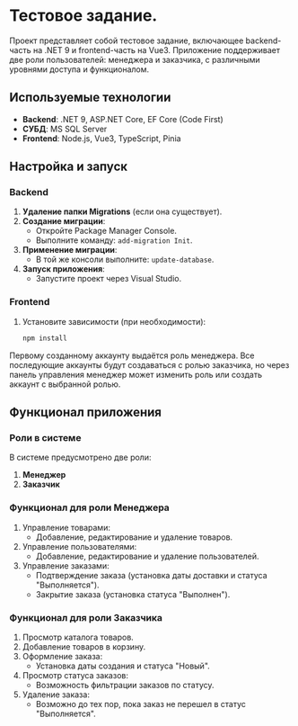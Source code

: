 # Тестовое задание.

Проект представляет собой тестовое задание, включающее backend-часть на .NET 9 и frontend-часть на Vue3. Приложение поддерживает две роли пользователей: менеджера и заказчика, с различными уровнями доступа и функционалом.

## Используемые технологии

- **Backend**: .NET 9, ASP.NET Core, EF Core (Code First)
- **СУБД**: MS SQL Server
- **Frontend**: Node.js, Vue3, TypeScript, Pinia

## Настройка и запуск

### Backend

1. **Удаление папки Migrations** (если она существует).
2. **Создание миграции**:
   - Откройте Package Manager Console.
   - Выполните команду: `add-migration Init`.
3. **Применение миграции**:
   - В той же консоли выполните: `update-database`.
4. **Запуск приложения**:
   - Запустите проект через Visual Studio.

### Frontend

1. Установите зависимости (при необходимости):
   ```bash
   npm install


Первому созданному аккаунту выдаётся роль менеджера. Все последующие аккаунты будут создаваться с ролью заказчика, но через панель управления менеджер может изменить роль или создать аккаунт с выбранной ролью.

## Функционал приложения

### Роли в системе

В системе предусмотрено две роли:
1. **Менеджер**
2. **Заказчик**

### Функционал для роли Менеджера

1. Управление товарами:
   - Добавление, редактирование и удаление товаров.
2. Управление пользователями:
   - Добавление, редактирование и удаление пользователей.
3. Управление заказами:
   - Подтверждение заказа (установка даты доставки и статуса "Выполняется").
   - Закрытие заказа (установка статуса "Выполнен").

### Функционал для роли Заказчика

1. Просмотр каталога товаров.
2. Добавление товаров в корзину.
3. Оформление заказа:
   - Установка даты создания и статуса "Новый".
4. Просмотр статуса заказов:
   - Возможность фильтрации заказов по статусу.
5. Удаление заказа:
   - Возможно до тех пор, пока заказ не перешел в статус "Выполняется".


